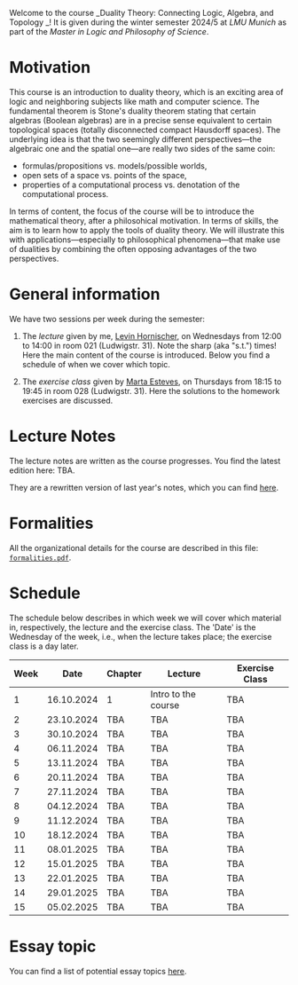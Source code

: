 Welcome to the course _Duality Theory: Connecting Logic, Algebra, and Topology _! It is given during the winter semester 2024/5 at _LMU Munich_ as part of the _Master in Logic and Philosophy of Science_. 


# Motivation 

This course is an introduction to duality theory, which is an exciting area of logic and neighboring subjects like math and computer science. The fundamental theorem is Stone's duality theorem stating that certain algebras (Boolean algebras) are in a precise sense equivalent to certain topological spaces (totally disconnected compact Hausdorff spaces). The underlying idea is that the two seemingly different perspectives—the algebraic one and the spatial one—are really two sides of the same coin:

* formulas/propositions vs. models/possible worlds,
* open sets of a space vs. points of the space,
* properties of a computational process vs. denotation of the computational process.

In terms of content, the focus of the course will be to introduce the mathematical theory, after a philosohical motivation. In terms of skills, the aim is to learn how to apply the tools of duality theory. We will illustrate this with applications—especially to philosophical phenomena—that make use of dualities by combining the often opposing advantages of the two perspectives.


# General information

We have two sessions per week during the semester:

1. The _lecture_ given by me, [Levin Hornischer](https://www.mcmp.philosophie.uni-muenchen.de/people/faculty/hornischer_levin/index.html), on Wednesdays from 12:00 to 14:00 in room 021 (Ludwigstr. 31). Note the sharp (aka "s.t.") times! Here the main content of the course is introduced. Below you find a schedule of when we cover which topic. 

2. The _exercise class_ given by [Marta Esteves](https://www.mcmp.philosophie.uni-muenchen.de/people/doct_fellows/esteves_marta/index.html), on Thursdays from 18:15 to 19:45 in room 028 (Ludwigstr. 31). Here the solutions to the homework exercises are discussed.


# Lecture Notes

The lecture notes are written as the course progresses. You find the latest edition here: TBA.

They are a rewritten version of last year's notes, which you can find [here](duality_old.pdf).


# Formalities

All the organizational details for the course are described in this file: [`formalities.pdf`](formalities.pdf).


# Schedule

The schedule below describes in which week we will cover which material in, respectively, the lecture and the exercise class. The 'Date' is the Wednesday of the week, i.e., when the lecture takes place; the exercise class is a day later.


Week | Date       | Chapter | Lecture | Exercise Class
---  | ---        | ---     | ---     | --- 
 1   | 16.10.2024 | 1   | Intro to the course | TBA
 2   | 23.10.2024 | TBA | TBA | TBA
 3   | 30.10.2024 | TBA | TBA | TBA
 4   | 06.11.2024 | TBA | TBA | TBA
 5   | 13.11.2024 | TBA | TBA | TBA
 6   | 20.11.2024 | TBA | TBA | TBA
 7   | 27.11.2024 | TBA | TBA | TBA
 8   | 04.12.2024 | TBA | TBA | TBA
 9   | 11.12.2024 | TBA | TBA | TBA
10   | 18.12.2024 | TBA | TBA | TBA
11   | 08.01.2025 | TBA | TBA | TBA
12   | 15.01.2025 | TBA | TBA | TBA
13   | 22.01.2025 | TBA | TBA | TBA
14   | 29.01.2025 | TBA | TBA | TBA
15   | 05.02.2025 | TBA | TBA | TBA
               

# Essay topic

You can find a list of potential essay topics [here](topics.md).
